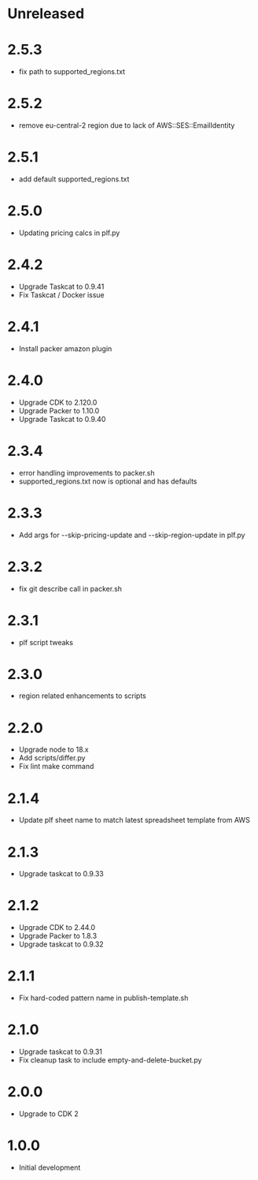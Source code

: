 # Unreleased

# 2.5.3

* fix path to supported_regions.txt

# 2.5.2

* remove eu-central-2 region due to lack of AWS::SES::EmailIdentity

# 2.5.1

* add default supported_regions.txt

# 2.5.0

* Updating pricing calcs in plf.py

# 2.4.2

* Upgrade Taskcat to 0.9.41
* Fix Taskcat / Docker issue

# 2.4.1

* Install packer amazon plugin

# 2.4.0

* Upgrade CDK to 2.120.0
* Upgrade Packer to 1.10.0
* Upgrade Taskcat to 0.9.40

# 2.3.4

* error handling improvements to packer.sh
* supported_regions.txt now is optional and has defaults

# 2.3.3

* Add args for --skip-pricing-update and --skip-region-update in plf.py

# 2.3.2

* fix git describe call in packer.sh

# 2.3.1

* plf script tweaks

# 2.3.0

* region related enhancements to scripts

# 2.2.0

* Upgrade node to 18.x
* Add scripts/differ.py
* Fix lint make command

# 2.1.4

* Update plf sheet name to match latest spreadsheet template from AWS

# 2.1.3

* Upgrade taskcat to 0.9.33

# 2.1.2

* Upgrade CDK to 2.44.0
* Upgrade Packer to 1.8.3
* Upgrade taskcat to 0.9.32

# 2.1.1

* Fix hard-coded pattern name in publish-template.sh

# 2.1.0

* Upgrade taskcat to 0.9.31
* Fix cleanup task to include empty-and-delete-bucket.py

# 2.0.0

* Upgrade to CDK 2

# 1.0.0

* Initial development
